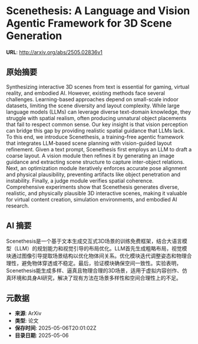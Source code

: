 # Scenethesis: A Language and Vision Agentic Framework for 3D Scene Generation

**URL**: http://arxiv.org/abs/2505.02836v1

## 原始摘要

Synthesizing interactive 3D scenes from text is essential for gaming, virtual
reality, and embodied AI. However, existing methods face several challenges.
Learning-based approaches depend on small-scale indoor datasets, limiting the
scene diversity and layout complexity. While large language models (LLMs) can
leverage diverse text-domain knowledge, they struggle with spatial realism,
often producing unnatural object placements that fail to respect common sense.
Our key insight is that vision perception can bridge this gap by providing
realistic spatial guidance that LLMs lack. To this end, we introduce
Scenethesis, a training-free agentic framework that integrates LLM-based scene
planning with vision-guided layout refinement. Given a text prompt, Scenethesis
first employs an LLM to draft a coarse layout. A vision module then refines it
by generating an image guidance and extracting scene structure to capture
inter-object relations. Next, an optimization module iteratively enforces
accurate pose alignment and physical plausibility, preventing artifacts like
object penetration and instability. Finally, a judge module verifies spatial
coherence. Comprehensive experiments show that Scenethesis generates diverse,
realistic, and physically plausible 3D interactive scenes, making it valuable
for virtual content creation, simulation environments, and embodied AI
research.


## AI 摘要

Scenethesis是一个基于文本生成交互式3D场景的训练免费框架，结合大语言模型（LLM）的规划能力和视觉引导的布局优化。LLM首先生成粗略布局，视觉模块通过图像引导提取场景结构以优化物体间关系。优化模块迭代调整姿态和物理合理性，避免物体穿透或不稳定。最后，验证模块确保空间一致性。实验表明，Scenethesis能生成多样、逼真且物理合理的3D场景，适用于虚拟内容创作、仿真环境和具身AI研究，解决了现有方法在场景多样性和空间合理性上的不足。

## 元数据

- **来源**: ArXiv
- **类型**: 论文
- **保存时间**: 2025-05-06T20:01:02Z
- **目录日期**: 2025-05-06
